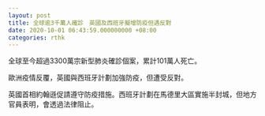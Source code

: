 ```yaml
---
layout: post
title: 全球逾3千萬人確診　英國及西班牙擬增防疫但遇反對
date: 2020-10-01 06:43:59.000000000 +08:00
categories: rthk
---
```


全球至今超過3300萬宗新型肺炎確診個案，累計101萬人死亡。

歐洲疫情反覆，英國與西班牙計劃加強防疫，但遭受反對。

英國首相約翰遜促請遵守防疫措施。西班牙計劃在馬德里大區實施半封城，但地方官員表明，會透過法律阻止。
